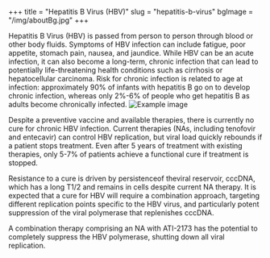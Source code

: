 +++
title = "Hepatitis B Virus (HBV)"
slug = "hepatitis-b-virus"
bgImage = "/img/aboutBg.jpg"
+++


Hepatitis B Virus (HBV) is passed from person to person through blood or other body fluids. Symptoms of HBV infection can include fatigue, poor appetite, stomach pain, nausea, and jaundice. While HBV can be an acute infection, it can also become a long-term, chronic infection that can lead to potentially life-threatening health conditions such as cirrhosis or hepatocellular carcinoma. Risk for chronic infection is related to age at infection: approximately 90% of infants with hepatitis B go on to develop chronic infection, whereas only 2%-6% of people who get hepatitis B as adults become chronically infected.
![Example image](/img/aboutBg.jpg)

Despite a preventive vaccine and available therapies, there is currently no cure for chronic HBV infection. Current therapies (NAs, including tenofovir and entecavir) can control HBV replication, but viral load quickly rebounds if a patient stops treatment. Even after 5 years of treatment with existing therapies, only 5-7% of patients achieve a functional cure if treatment is stopped.
 
Resistance to a cure is driven by persistenceof theviral reservoir, cccDNA, which has a long T1/2 and remains in cells despite current NA therapy. It is expected that a cure for HBV will require a combination approach, targeting different replication points specific to the HBV virus, and particularly potent suppression of the viral polymerase that replenishes cccDNA. 

A combination therapy comprising an NA with ATI-2173 has the potential to completely suppress the HBV polymerase, shutting down all viral replication.